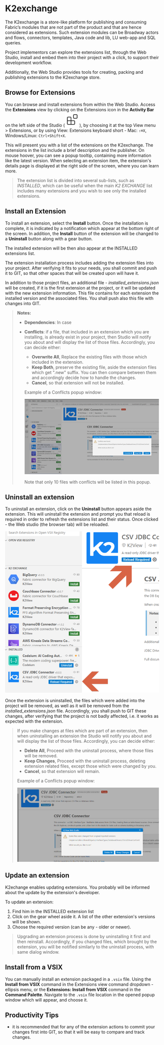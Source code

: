 <web>

# K2exchange

The K2exchange is a store-like platform for publishing and consuming Fabric’s modules that are not part of the product and that are hence considered as extensions. Such extension modules can be Broadway actors and flows, connectors, templates, Java code and lib, LU web-app and SQL queries. 

Project implementors can explore the extensions list, through the Web Studio, install and embed them into their project with a click, to support their development workflow.

Additionally, the Web Studio provides tools for creating, packing and publishing extensions to the K2exchange store.



## Browse for Extensions

You can browse and install extensions from within the Web Studio. Access the **Extensions** view by clicking on the Extensions icon in the **Activity Bar** on the left side of the Studio (![Extensions view icon](images/web/28_ext_icon.svg)), by choosing it at the top View menu > Extensions, or by using View: Extensions keyboard short - Mac: `⇧⌘X`, Windows/Linux: `Ctrl+Shift+X`.

This will present you with a list of the extensions on the K2exchange. The extensions in the list include a brief description and the publisher. On mouse hoover, you can see a popup tooltip, containing more information like the latest version. When selecting an extension item, the extension's details page is displayed at the right side of the screen, where you can learn more.

> The extension list is divided into several sub-lists, such as *INSTALLED*, which can be useful when the main *K2 EXCHANGE* list includes many extensions and you wish to see only the installed extensions.



## Install an Extension

To install an extension, select the **Install** button. Once the installation is complete, it is indicated by a notification which appear at the bottom right of the screen. In addition, the **Install** button of the extension will be changed to a **Uninstall** button along with a gear button. 

The installed extension will be then also appear at the INSTALLED extensions list.

The extension installation process includes adding the extension files into your project. After verifying it fits to your needs, you shall commit and push it to GIT, so that other spaces that will be created upon will have it.

In addition to those project files, an additional file - *installed_extensions.json* will be created, if it is the first extension at the project, or it will be updated with the new extension information. This file contains for each extension the installed version and the associated files. You shall push also this file with changes into GIT.

> **Notes:** 
>
> * **Dependencies**: In case 
>
> * **Conflicts**: if a file, that included in an extension which you are installing, is already exist in your project, then Studio will notify you about and will display the list of those files. Accordingly,  you can decide either:
>
>   * **Overwrite All**, Replace the existing files with those which included in the extension.
>   * **Keep Both**, preserve the existing file, aside the extension files which get ".new" suffix. You can then compare between them and accordingly decide how to handle the changes.
>   * **Cancel**, so that extension will not be installed.
>
>   
>   
>   Example of a Conflicts popup window:
>   
>   ![](images/web/28_install_conflicts.png) 
>   
>   Note that only 10 files with conflicts will be listed in this popup.




## Uninstall an extension

To uninstall an extension, click on the **Uninstall** button appears aside the extension. This will uninstall the extension and prompt you that reload is required in order to refresh the extensions list and their status. Once clicked - the Web studio (the browser tab) will be reloaded.






![img](images/web/28_uninstall_reload.png)



Once the extension is uninstalled, the files which were added into the project will be removed, as well as it will be removed from the *installed_extensions.json* file. Accordingly, you shall push to GIT these changes, after verifying that the project is not badly affected, i.e. it works as expected with the extension.

 

> If you make changes at files which are part of an extension, then when uninstalling an extension the Studio will notify you about and will display the list of those files. Accordingly,  you can decide either:
>
> * **Delete All**, Proceed with the uninstall process, where those files will be removed. 
> * **Keep Changes**, Proceed with the uninstall process, deleting extension related files, except those which were changed by you. 
> * **Cancel**, so that extension will remain.
>
> 
>
> Example of a Conflicts popup window:
>
> ![](images/web/28_uninstall_changes_alert.png)



## Update an extension

K2echange enables updating extensions. You probably will be informed about the update by the extension's developer.

To update an extension:

1. Find him in the INSTALLED extension list 
2. Click on the gear wheel aside it. A list of the other extension's versions will be shown.
3. Choose the required version (can be any - older or newer).



> Upgrading an extension process is done by uninstalling it first and then reinstall. Accordingly, if you changed files, which brought by the extension, you will be notified similarly to the uninstall process, with same dialog window.  



## Install from a VSIX

You can manually install an extension packaged in a `.vsix` file. Using the **Install from VSIX** command in the Extensions view command dropdown - ellipsis menu, or the **Extensions: Install from VSIX** command in the **Command Palette**. Navigate to the `.vsix` file location in the opened popup window which will appear, and choose it.



## Productivity Tips

* it is recommended that for any of the extension actions to commit your changes first into GIT, so that it will be easy to compare and track changes.

</web>
